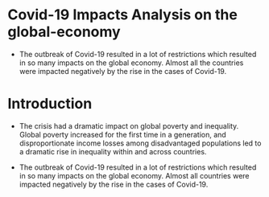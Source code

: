 # Covid-19 Impacts Analysis on the global-economy

- The outbreak of Covid-19 resulted in a lot of restrictions which resulted in so many impacts on the global economy. Almost all the countries were impacted negatively by the rise in the cases of Covid-19. 


# Introduction

- The crisis had a dramatic impact on global poverty and inequality. Global poverty increased for the first time in a generation, and disproportionate income losses among disadvantaged populations led to a dramatic rise in inequality within and across countries.

- The outbreak of Covid-19 resulted in a lot of restrictions which resulted in so many impacts on the global economy. Almost all countries were impacted negatively by the rise in the cases of Covid-19.

